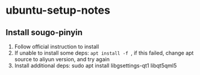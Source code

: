 # ubuntu-setup-notes

## Install sougo-pinyin
1. Follow official instruction to install
2. If unable to install some deps: `apt install -f `, if this failed, change apt source to aliyun version, and try again
3. Install additional deps: sudo apt install libgsettings-qt1 libqt5qml5
